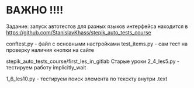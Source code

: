 # ВАЖНО !!!!
Задание: запуск автотестов для разных языков интерфейса
находится в https://github.com/StanislavKhass/stepik_auto_tests_course

conftest.py - файл с основными настройками
test_items.py - сам тест на проверку наличия кнопки на сайте


stepik_auto_tests_course/first_les_in_gitlab
Старые уроки
2_4_les5.py - тестируем работу implicitly_wait

1_6_les10.py - тестируем поиск элемента по текскту внутри .text
